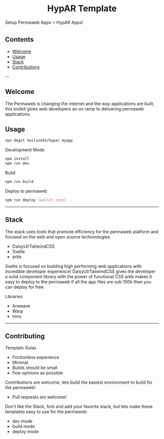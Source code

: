 <h1 align="center">HypAR Template</h1>
<p>Setup Permaweb Apps ⚡️ HypAR Apps!</p>

## Contents

* [Welcome](#welcome)
* [Usage](#usage)
* [Stack](#stack)
* [Contributions](#contributions)

--

## Welcome

The Permaweb is changing the internet and the way applications are built, this toolkit gives web developers an on ramp to delivering permaweb applications.

## Usage

``` sh
npx degit twilson63/hypar myapp
```

Development Mode

``` sh
npm install
npm run dev
```

Build

``` sh
npm run build
```

Deploy to permaweb

``` sh
npm run deploy [wallet.json]
```

---

## Stack

The stack uses tools that promote efficiency for the permaweb platform and focused on the web and open source techonologies.

* DaisyUI/TailwindCSS 
* Svelte
* arkb

Svelte is focused on building high performing web applications with incredible developer experience!
DaisyUI/TailwindCSS gives the developer a solid component library with the power of functional CSS
arkb makes it easy to deploy to the permaweb if all the app files are sub 100k then you can deploy for free

Libraries

* Arweave
* Warp
* tinro

---

## Contributing 

Template Golas

* Frictionless experience
* Minimal
* Builds should be small
* Few opinions as possible

Contributions are welcome, lets build the easiest environment to build for the permaweb!

* Pull requests are welcome!

Don't like the Stack, fork and add your favorite stack, but lets make these templates easy to use for the permaweb:

* dev mode
* build mode
* deploy mode